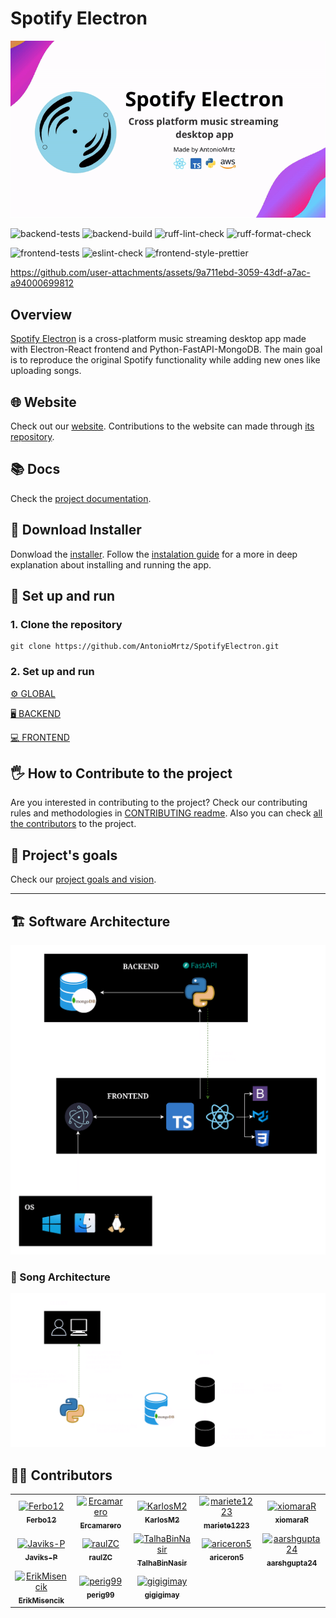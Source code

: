 # Spotify Electron

![Spotify Electron Media Preview](docs/assets/videos/SpotifyElectronReadmePreview.gif)

![backend-tests](https://github.com/AntonioMrtz/SpotifyElectron/actions/workflows/backend-tests-database-blob.yml/badge.svg)
![backend-build](https://github.com/AntonioMrtz/SpotifyElectron/actions/workflows/backend-build.yml/badge.svg)
![ruff-lint-check](https://github.com/AntonioMrtz/SpotifyElectron/actions/workflows/ruff-lint-check.yml/badge.svg)
![ruff-format-check](https://github.com/AntonioMrtz/SpotifyElectron/actions/workflows/ruff-format-check.yml/badge.svg)

![frontend-tests](https://github.com/AntonioMrtz/SpotifyElectron/actions/workflows/frontend-tests.yml/badge.svg)
![eslint-check](https://github.com/AntonioMrtz/SpotifyElectron/actions/workflows/eslint-check.yml/badge.svg)
![frontend-style-prettier](https://github.com/AntonioMrtz/SpotifyElectron/actions/workflows/frontend-style-prettier.yml/badge.svg)



https://github.com/user-attachments/assets/9a711ebd-3059-43df-a7ac-a94000699812



## Overview

[Spotify Electron](https://antoniomrtz.github.io/SpotifyElectron_Web/) is a cross-platform music streaming desktop app made with Electron-React frontend and Python-FastAPI-MongoDB. The main goal is to reproduce the original Spotify functionality while adding new ones like uploading songs.

## 🌐 Website

Check out our [website](https://antoniomrtz.github.io/SpotifyElectron_Web/). Contributions to the website can made through [its repository](https://github.com/AntonioMrtz/SpotifyElectron_Web).

## 📚 Docs

Check the [project documentation](https://antoniomrtz.github.io/SpotifyElectron/).

## 🔽 Download Installer

Donwload the [installer](https://github.com/AntonioMrtz/SpotifyElectron/releases). Follow the [instalation guide](docs/user/user-guides/Installation-Guide.md) for a more in deep explanation about installing and running the app.

## 🔧 Set up and run

### 1. Clone the repository

```console
git clone https://github.com/AntonioMrtz/SpotifyElectron.git
```

### 2. Set up and run

[⚙️ GLOBAL](docs/developer/SETUP.md)

[🖥 BACKEND](docs/developer/backend/SETUP.md)

[💻 FRONTEND](docs/developer/frontend/SETUP.md)

## 🖐 How to Contribute to the project

Are you interested in contributing to the project? Check our contributing rules and methodologies in
[CONTRIBUTING readme](docs/CONTRIBUTING.md). Also you can check [all the contributors](docs/CONTRIBUTORS.md) to the project.

## 🎯 Project's goals

Check our [project goals and vision](docs/VISION.md).

---

## 🏗️ Software Architecture

![Spotify_Electron_Software_Diagram](docs/assets/architecture/app_architecture_blob.png)

### 🎵 Song Architecture

![Spotify_Electron_Software_Song_Diagram](docs/assets/architecture/song-architecture-blob.png)

## 🤵🏼 Contributors

<table>
    <tr>
        <td align="center">
            <a href="https://github.com/Ferbo12">
                <img src="https://avatars.githubusercontent.com/u/58307213?v=4" width="90" alt="Ferbo12" />
                <br />
                <sub><b>Ferbo12</b></sub>
            </a>
        </td>
        <td align="center">
            <a href="https://github.com/Ercamarero">
                <img src="https://avatars.githubusercontent.com/u/91611871?v=4" width="90" alt="Ercamarero" />
                <br />
                <sub><b>Ercamarero</b></sub>
            </a>
        </td>
        <td align="center">
            <a href="https://github.com/KarlosM2">
                <img src="https://avatars.githubusercontent.com/u/140536436?v=4" width="90" alt="KarlosM2" />
                <br />
                <sub><b>KarlosM2</b></sub>
            </a>
        </td>
        <td align="center">
            <a href="https://github.com/mariete1223">
                <img src="https://avatars.githubusercontent.com/u/71662461?v=4" width="90" alt="mariete1223" />
                <br />
                <sub><b>mariete1223</b></sub>
            </a>
        </td>
        <td align="center">
            <a href="https://github.com/xiomaraR">
                <img src="https://avatars.githubusercontent.com/u/81057963?v=4" width="90" alt="xiomaraR" />
                <br />
                <sub><b>xiomaraR</b></sub>
            </a>
        </td>
    </tr>
    <tr>
        <td align="center">
            <a href="https://github.com/Javiks-P">
                <img src="https://avatars.githubusercontent.com/u/72615168?v=4" width="90" alt="Javiks-P" />
                <br />
                <sub><b>Javiks-P</b></sub>
            </a>
        </td>
        <td align="center">
            <a href="https://github.com/raulZC">
                <img src="https://avatars.githubusercontent.com/u/78484498?v=4" width="90" alt="raulZC" />
                <br />
                <sub><b>raulZC</b></sub>
            </a>
        </td>
        <td align="center">
            <a href="https://github.com/TalhaBinNasir">
                <img src="https://avatars.githubusercontent.com/u/72547924?v=4" width="90" alt="TalhaBinNasir" />
                <br />
                <sub><b>TalhaBinNasir</b></sub>
            </a>
        </td>
        <td align="center">
            <a href="https://github.com/ariceron5">
                <img src="https://avatars.githubusercontent.com/u/103110478?v=4" width="90" alt="ariceron5" />
                <br />
                <sub><b>ariceron5</b></sub>
            </a>
        </td>
        <td align="center">
            <a href="https://github.com/aarshgupta24">
                <img src="https://avatars.githubusercontent.com/u/122194522?v=4" width="90" alt="aarshgupta24" />
                <br />
                <sub><b>aarshgupta24</b></sub>
            </a>
        </td>
    </tr>
    <tr>
        <td align="center">
            <a href="https://github.com/ErikMisencik">
                <img src="https://avatars.githubusercontent.com/u/108632576?v=4" width="90" alt="ErikMisencik" />
                <br />
                <sub><b>ErikMisencik</b></sub>
            </a>
        </td>
        <td align="center">
            <a href="https://github.com/perig99">
                <img src="https://avatars.githubusercontent.com/u/104552862?v=4" width="90" alt="perig99" />
                <br />
                <sub><b>perig99</b></sub>
            </a>
        </td>
        <td align="center">
            <a href="https://github.com/gigigimay">
                <img src="https://avatars.githubusercontent.com/u/51327193?v=4" width="90" alt="gigigimay" />
                <br />
                <sub><b>gigigimay</b></sub>
            </a>
        </td>
    </tr>
</table>

